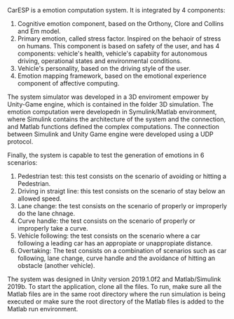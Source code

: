 CarESP is a emotion computation system. It is integrated by 4 components:

1) Cognitive emotion component, based on the Orthony, Clore and Collins and Em model.
2) Primary emotion, called stress factor. Inspired on the behaoir of stress on humans. This component is based on safety of the user, and has 4 components: vehicle's health, vehicle's capabiity for autonomous driving, operational states and environmental conditions. 
3) Vehicle's personality, based on the driving style of the user. 
4) Emotion mapping framework, based on the emotional experience component of affective computing. 

The system simulator was developed in a 3D enviroment empower by Unity-Game engine, which is contained in the folder 3D simulation. The emotion computation were developedn in Symulink/Matlab environment, where Simulink contains the architecture of the system and the connection, and Matlab functions defined the complex computations.  The connection between Simulink and Unity Game engine were developed using a UDP protocol. 

Finally, the system is capable to test the generation of emotions in 6 scenarios:

1) Pedestrian test: this test consists on the scenario of avoiding or hitting a Pedestrian.
2) Driving in straigt line: this test consists on the scenario of stay below an allowed speed.
3) Lane change: the test consists on the scenario of properly or improperly do the lane chnage.
4) Curve handle: the test consists on the scenario of properly or improperly take a curve. 
5) Vehicle following: the test consists on the scenario where a car following a leading car has an appropiate or unappropiate distance. 
6) Overtaking: The test consists on a combination of scenarios such as car following, lane change, curve handle and the avoidance of hitting an obstacle (another vehicle).

The system was designed in Unity version 2019.1.0f2 and Matlab/Simulink 2019b. 
To start the application, clone all the files. To run, make sure all the Matlab files are in the same root directory where the run simulation is being executed or make sure the root directory of the Matlab files is added to the Matlab run environment. 